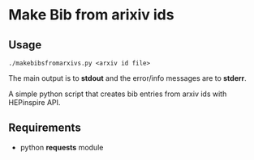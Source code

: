 # Make Bib from arixiv ids

## Usage

`./makebibsfromarxivs.py <arxiv id file>`

The main output is to **stdout** and the error/info messages are to **stderr**.

A simple python script that creates bib entries from arxiv ids with HEPinspire API.

## Requirements

- python **requests** module
